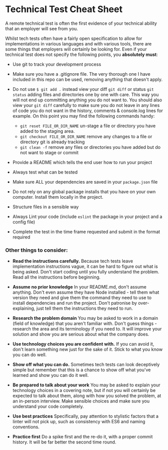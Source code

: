 # Technical Test Cheat Sheet

A remote technical test is often the first evidence of your technical ability that an employer will see from you. 

Whilst tech tests often have a fairly open specification to allow for implementations in various languages and with various tools, there are some things that employers will certainly be looking for. Even if your technical test does not specify the following points, you **absolutely must**:


- Use git to track your development process

- Make sure you have a .gitignore file. The very thorough one I have included in this repo can be used, removing anything that doesn't apply.

- Do not use `$ git add .` instead view your diff `git diff` or status `git status` adding files and directories one by one with care. This way you will not end up committing anything you do not want to. You should also view your `git diff` carefully to make sure you do not leave in any lines of code you do not want in the history, comments & console.log lines for example.
On this point you may find the following commands handy:
    - `git reset FILE_OR_DIR_NAME` un-stage a file or directory you have added to the staging area.
    - `git checkout FILE_OR_DIR_NAME` remove any changes to a file or directory git is already tracking
    - `git clean -f` remove any files or directories you have added but do not want to stage or commit
    
- Provide a README which tells the end user how to run your project

- Always test what can be tested

- Make sure ALL your dependencies are saved in your `package.json` file

- Do not rely on any global package installs that you have on your own computer. Install them locally in the project.

- Structure files in a sensible way

- Always Lint your code (include `eslint` the package in your project and a config file)

- Complete the test in the time frame requested and submit in the format required



### Other things to consider:

- **Read the instructions carefully.** Because tech tests leave implementation instructions vague, it can be hard to figure out what is being asked. Don't start coding until you fully understand the problem. Read all the instructions before beginning.

- **Assume no prior knowledge** In your README.md, don't assume anything. Don't even assume they have Node installed - tell them what version they need and give them the command they need to use to install dependencies and run the project. Don't patronise by over-explaining, just tell them the instructions they need to run.

- **Research the problem domain** You may be asked to work in a domain (field of knowledge) that you aren't familiar with. Don't guess things - research the area and its terminology if you need to. It will improve your solution and show you are serious about what the company does.

- **Use technology choices you are confident with.** If you can avoid it, don't learn something new just for the sake of it. Stick to what you know you can do well.

- **Show off what you can do.** Sometimes tech tests can look deceptively simple but remember that this is a chance to show off what you've learned and show you can do it well.

- **Be prepared to talk about your work** You may be asked to explain your technology choices in a covering note, but if not you will certainly be expected to talk about them, along with how you solved the problem, at an in-person interview. Make sensible choices and make sure you understand your code completely.

- **Use best practices** Specifically, pay attention to stylistic factors that a linter will not pick up, such as consistency with ES6 and naming conventions. 

- **Practice first** Do a spike first and the re-do it, with a proper commit history. It will be far better the second time round.